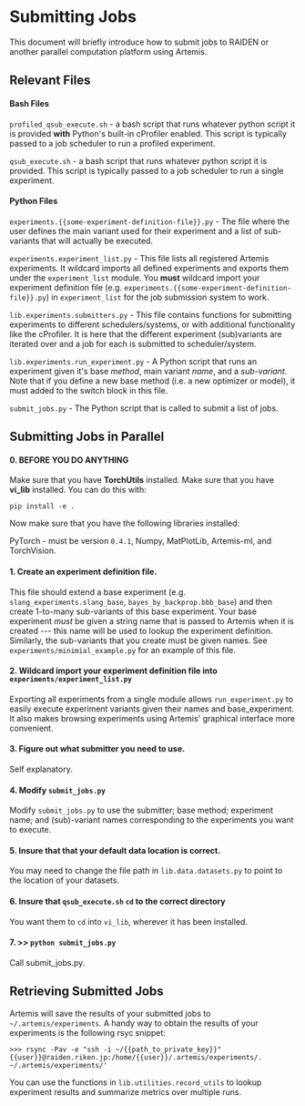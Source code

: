 # Submitting Jobs

This document will briefly introduce how to submit jobs to RAIDEN or another parallel computation platform using Artemis.

## Relevant Files

#### Bash Files

`profiled_qsub_execute.sh` - a bash script that runs whatever python script it is provided **with** Python's built-in cProfiler enabled. This script is typically passed to a job scheduler to run a profiled experiment.

`qsub_execute.sh` - a bash script that runs whatever python script it is provided. This script is typically passed to a job scheduler to run a single experiment.

#### Python Files

`experiments.{{some-experiment-definition-file}}.py` - The file where the user defines the main variant used for their experiment and a list of sub-variants that will actually be executed.

`experiments.experiment_list.py` - This file lists all registered Artemis experiments. It wildcard imports all defined experiments and exports them under the `experiment_list` module. You **must** wildcard import your experiment definition file (e.g. `experiments.{{some-experiment-definition-file}}.py`) in `experiment_list` for the job submission system to work.

`lib.experiments.submitters.py` - This file contains functions for submitting experiments to different schedulers/systems, or with additional functionality like the cProfiler. It is here that the different experiment (sub)variants are iterated over and a job for each is submitted to scheduler/system.

`lib.experiments.run_experiment.py` - A Python script that runs an experiment given it's base *method*, main variant *name*, and a *sub-variant*. Note that if you define a new base method (i.e. a new optimizer or model), it must added to the switch block in this file.

`submit_jobs.py` - The Python script that is called to submit a list of jobs.


## Submitting Jobs in Parallel

#### 0. BEFORE YOU DO ANYTHING

Make sure that you have **TorchUtils** installed. Make sure that you have **vi_lib** installed. You can do this with:

```pip install -e . ```

Now make sure that you have the following libraries installed:

PyTorch - must be version `0.4.1`, Numpy, MatPlotLib, Artemis-ml, and TorchVision.

#### 1. Create an experiment definition file.
This file should extend a base experiment (e.g. `slang_experiments.slang_base`, `bayes_by_backprop.bbb_base`) and then create 1-to-many sub-variants of this base experiment. Your base experiment *must* be given a string name that is passed to Artemis when it is created --- this name will be used to lookup the experiment definition. Similarly, the sub-variants that you create must be given names. See `experiments/minimial_example.py` for an example of this file.

#### 2. Wildcard import your experiment definition file into `experiments/experiment_list.py`

Exporting all experiments from a single module allows `run_experiment.py` to easily execute experiment variants given their names and base_experiment. It also makes browsing experiments using Artemis' graphical interface more convenient.

#### 3. Figure out what submitter you need to use.

Self explanatory.

#### 4. Modify `submit_jobs.py`

Modify `submit_jobs.py` to use the submitter; base method; experiment name; and (sub)-variant names corresponding to the experiments you want to execute.

#### 5. Insure that that your default data location is correct.

You may need to change the file path in `lib.data.datasets.py` to point to the
location of your datasets.

#### 6. Insure that `qsub_execute.sh` `cd` to the correct directory

You want them to `cd` into `vi_lib`, wherever it has been installed.

#### 7. >> `python submit_jobs.py`

Call submit_jobs.py.


## Retrieving Submitted Jobs

Artemis will save the results of your submitted jobs to `~/.artemis/experiments`. A handy way to obtain the results of your experiments is the following rsyc snippet:

```>>> rsync -Pav -e "ssh -i ~/{{path_to_private_key}}" {{user}}@raiden.riken.jp:/home/{{user}}/.artemis/experiments/. ~/.artemis/experiments/'```

You can use the functions in `lib.utilities.record_utils` to lookup experiment results and summarize metrics over multiple runs.
